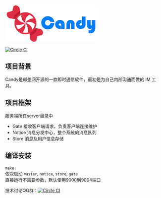 ![Logo](/res/logo.png?raw=true "Candy logo")

[![Circle CI](https://circleci.com/gh/dearcode/candy.svg?style=svg)](https://circleci.com/gh/dearcode/candy) 


## 项目背景 
  Candy是邮差网开源的一款即时通信软件，最初是为自己内部沟通而做的 IM 工具。  

## 项目框架 
  服务端所在server目录中  
  * Gate 接收客户端请求，负责客户端连接维护  
  * Notice 消息分发中心，整个系统的消息队列  
  * Store 消息及用户信息存储  

## 编译安装 
  `make`  
  依次启动 `master`, `notice`, `store`, `gate`  
  直接运行不需要参数，默认使用9000到9004端口   


技术讨论QQ群：[![Circle CI](http://pub.idqqimg.com/wpa/images/group.png)](http://shang.qq.com/wpa/qunwpa?idkey=d43cad7db88d71f70da81523c02b2fe59343111e1d0a9d5f5ac2a198ee047279)


